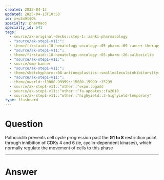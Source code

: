 ```yaml
---
created: 2025-04-13
updated: 2025-04-13T10:53
id: x+u3d9t$O%
specialty: pharmaco
specialty_id: 541
tags:
  - source/ak-original-decks::step-1::zanki-pharmacology
  - "source/ak-step1-v11:": 
  - theme/firstaid::10-hematology-oncology::05-pharm::09-cancer-therapy-cell-cycle
  - "source/ak-step1-v11:": 
  - theme/firstaid::10-hematology-oncology::05-pharm::26-palbociclib
  - "source/ak-step1-v11:": 
  - source/ome-banner
  - "source/ak-step1-v11:": 
  - theme/sketchypharm::08-antineoplastics::smallmoleculeinhibitors(tyrosinekinase-proteasomeinhibitors-cdkinhibitors)
  - "source/ak-step1-v11:": 
  - theme/uworld::10000-99999::15000-15999::15299
  - source/ak-step1-v11::^other::^expn::bgadd
  - source/ak-step1-v11::^other::^fa-updates::fa2018
  - source/ak-step1-v11::^other::^highyield::3-highyield-temporary"
type: flashcard
---
```


# Question
Palbociclib prevents cell cycle progression past the **G1 to S** restriction point through inhibition of CDKs 4 and 6 (ie, cyclin-dependent kinases), which normally regulate the movement of cells to this phase

---

# Answer
